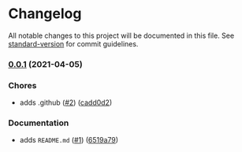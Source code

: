 # Changelog

All notable changes to this project will be documented in this file. See [standard-version](https://github.com/conventional-changelog/standard-version) for commit guidelines.

### [0.0.1](https://github.com/p6m7g8/p6ctl/compare/v1.0.1...v0.0.1) (2021-04-05)


### Chores

* adds .github ([#2](https://github.com/p6m7g8/p6ctl/issues/2)) ([cadd0d2](https://github.com/p6m7g8/p6ctl/commit/cadd0d23ca6a8fa0b3f8877345a757cb36073c60))


### Documentation

* adds `README.md` ([#1](https://github.com/p6m7g8/p6ctl/issues/1)) ([6519a79](https://github.com/p6m7g8/p6ctl/commit/6519a79954be979aa0845575f1ea8b8e021e3c8a))

